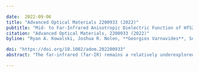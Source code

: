 ```yaml
---

date:  2022-09-06
title: "Advanced Optical Materials 2200933 (2022)"
pubtitle: "Mid- to Far-Infrared Anisotropic Dielectric Function of HfS2 and HfSe2"
citation: "Advanced Optical Materials, 2200933 (2022)"
byline: "Ryan A. Kowalski, Joshua R. Nolen, **Georgios Varnavides**, Sebastian M. Silva, Jack E. Allen, Christopher J. Ciccarino, Dominik M. Juraschek, Stephanie Law, Prineha Narang, and Joshua D. Caldwell"

doi: "https://doi.org/10.1002/adom.202200933"
abstract: "The far-infrared (far-IR) remains a relatively underexplored region of the electromagnetic spectrum extending roughly from 20 to 100 µm in free-space wavelength. Research within this range has been restricted due to a lack of optical materials that can be optimized to reduce losses and increase sensitivity, as well as by the long free-space wavelengths associated with this spectral region. Here the exceptionally broad Reststrahlen bands of two Hf-based transition metal dichalcogenides (TMDs) that can support surface phonon polaritons (SPhPs) within the mid-infrared (mid-IR) into the terahertz (THz) are reported. In this vein, the IR transmission and reflectance spectra of hafnium disulfide (HfS2) and hafnium diselenide (HfSe2) flakes are measured and their corresponding dielectric functions are extracted. These exceptionally broad Reststrahlen bands (HfS2: 165 cm−1; HfSe2: 95 cm−1) dramatically exceed that of the more commonly explored molybdenum- (Mo) and tungsten- (W) based TMDs (≈5–10 cm−1), which results from the over sevenfold increase in the Born effective charge of the Hf-containing compounds. This work therefore identifies a class of materials for nanophotonic and sensing applications in the mid- to far-IR, such as deeply sub-diffractional hyperbolic and polaritonic optical antennas, as is predicted via electromagnetic simulations using the extracted dielectric function."

---
```


